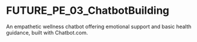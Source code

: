 # FUTURE_PE_03_ChatbotBuilding
An empathetic wellness chatbot offering emotional support and basic health guidance, built with Chatbot.com.

